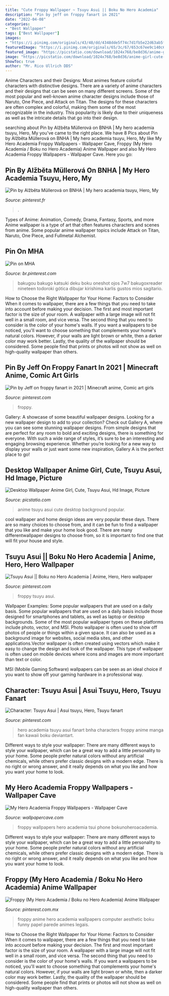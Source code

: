 ```yaml
---
title: "Cute Froppy Wallpaper ~ Tsuyu Asui || Boku No Hero Academia"
description: "Pin by jeff on froppy fanart in 2021"
date: "2022-04-08"
categories:
- "Best Wallpaper"
tags: ["Best Wallpaper"]
images:
- "https://i.pinimg.com/originals/43/48/dd/4348dde5f74c7d1fb5e22d63ab5f4f4b.png"
featuredImage: "https://i.pinimg.com/originals/65/3c/67/653c67ee9c140c6da648aae8bfebfb9f.jpg"
featured_image: "https://picstatio.com/download/1024x768/be8d36/anime-girl-cute-Tsuyu-Asui.jpg"
image: "https://picstatio.com/download/1024x768/be8d36/anime-girl-cute-Tsuyu-Asui.jpg"
ShowToc: true
author: "Mr. Rico Ullrich DDS"
---
```



Anime Characters and their Designs: Most animes feature colorful characters with distinctive designs.
There are a variety of anime characters and their designs that can be seen on many different screens. Some of the most popular and well-known anime character designs include those of Naruto, One Piece, and Attack on Titan. The designs for these characters are often complex and colorful, making them some of the most recognizable in the industry. This popularity is likely due to their uniqueness as well as the intricate details that go into their design.

	

		
searching about Pin by Alžběta Müllerová on BNHA | My hero academia tsuyu, Hero, My you've came to the right place. We have 8 Pics about Pin by Alžběta Müllerová on BNHA | My hero academia tsuyu, Hero, My like My Hero Academia Froppy Wallpapers - Wallpaper Cave, Froppy (My Hero Academia / Boku no Hero Academia) Anime Wallpaper and also My Hero Academia Froppy Wallpapers - Wallpaper Cave. Here you go:
		
    
## Pin By Alžběta Müllerová On BNHA | My Hero Academia Tsuyu, Hero, My

<img loading=lazy src="https://i.pinimg.com/736x/04/a8/62/04a862dec0b9b3c0e226c4d34fc1b5c1.jpg" onerror="this.onerror=null;this.src='https://tse2.mm.bing.net/th?id=OIP.gOvRpO6JnxNiTaRtC_cjnAHaHS&amp;pid=15.1';" alt="Pin by Alžběta Müllerová on BNHA | My hero academia tsuyu, Hero, My">

_Source: pinterest.fr_

>. 

	

Types of Anime: Animation, Comedy, Drama, Fantasy, Sports, and more
Anime wallpaper is a type of art that often features characters and scenes from anime. Some popular anime wallpaper topics include Attack on Titan, Naruto, One Piece, and Fullmetal Alchemist.

    
## Pin On MHA

<img loading=lazy src="https://i.pinimg.com/736x/f9/bf/2f/f9bf2f20b4d570bc47e6c30af1db0350.jpg" onerror="this.onerror=null;this.src='https://tse2.mm.bing.net/th?id=OIP.Ff8H_uWbGPODa2cB3PcZ2wAAAA&amp;pid=15.1';" alt="Pin on MHA">

_Source: br.pinterest.com_

>bakugou bakugo katsuki deku boku oneshot ojos 7w7 bakugoxreader nineteen todoroki gótica dibujar kirishima karlis gustos mios sagitario. 

	

How to Choose the Right Wallpaper for Your Home: Factors to Consider
When it comes to wallpaper, there are a few things that you need to take into account before making your decision. The first and most important factor is the size of your room. A wallpaper with a large image will not fit well in a small room, and vice versa. 
The second thing that you need to consider is the color of your home's walls. If you want a wallpapers to be noticed, you'll want to choose something that complements your home's natural colors. However, if your walls are light brown or white, then a darker color may work better. 
Lastly, the quality of the wallpaper should be considered. Some people find that prints or photos will not show as well on high-quality wallpaper than others.

    
## Pin By Jeff On Froppy Fanart In 2021 | Minecraft Anime, Comic Art Girls

<img loading=lazy src="https://i.pinimg.com/originals/26/79/25/2679257c6436f6d851b31d69daf05564.jpg" onerror="this.onerror=null;this.src='https://tse2.mm.bing.net/th?id=OIP.hWWoSUNYDmRr0UwyZ1slBgHaKw&amp;pid=15.1';" alt="Pin by Jeff on froppy fanart in 2021 | Minecraft anime, Comic art girls">

_Source: pinterest.com_

>froppy. 

	

Gallery: A showcase of some beautiful wallpaper designs.
Looking for a new wallpaper design to add to your collection? Check out Gallery A, where you can see some stunning wallpaper designs. From simple designs that are perfect for any room to bold and exciting designs, there is something for everyone. With such a wide range of styles, it’s sure to be an interesting and engaging browsing experience. Whether you’re looking for a new way to display your walls or just want some new inspiration, Gallery A is the perfect place to go!





	
	
    
## Desktop Wallpaper Anime Girl, Cute, Tsuyu Asui, Hd Image, Picture

<img loading=lazy src="https://picstatio.com/download/1024x768/be8d36/anime-girl-cute-Tsuyu-Asui.jpg" onerror="this.onerror=null;this.src='https://tse1.mm.bing.net/th?id=OIP.T8jE4Cw2NFp7H8YOZmq35AHaFj&amp;pid=15.1';" alt="Desktop Wallpaper Anime Girl, Cute, Tsuyu Asui, Hd Image, Picture">

_Source: picstatio.com_

>anime tsuyu asui cute desktop background popular. 

	

cool wallpaper and home design ideas are very popular these days. There are so many choices to choose from, and it can be fun to find a wallpaper that you like and make your home look good. There are many differentwallpaper designs to choose from, so it is important to find one that will fit your house and style.

    
## Tsuyu Asui || Boku No Hero Academia | Anime, Hero, Hero Wallpaper

<img loading=lazy src="https://i.pinimg.com/originals/43/48/dd/4348dde5f74c7d1fb5e22d63ab5f4f4b.png" onerror="this.onerror=null;this.src='https://tse1.mm.bing.net/th?id=OIP.W2kbdKFjEV8fzQCCHS47AgHaHa&amp;pid=15.1';" alt="Tsuyu Asui || Boku no Hero Academia | Anime, Hero, Hero wallpaper">

_Source: pinterest.com_

>froppy tsuyu asui. 

	

Wallpaper Examples: Some popular wallpapers that are used on a daily basis.
Some popular wallpapers that are used on a daily basis include those designed for smartphones and tablets, as well as laptop or desktop backgrounds. Some of the most popular wallpaper types on these platforms include photo, vector, and MSI. 
Photo wallpaper is often used to show off photos of people or things within a given space. It can also be used as a background image for websites, social media sites, and other applications.Vector wallpaper is often created using vectors which make it easy to change the design and look of the wallpaper. This type of wallpaper is often used on mobile devices where icons and images are more important than text or color. 

MSI (Mobile Gaming Software) wallpapers can be seen as an ideal choice if you want to show off your gaming hardware in a professional way.

    
## Character: Tsuyu Asui | Asui Tsuyu, Hero, Tsuyu Fanart

<img loading=lazy src="https://i.pinimg.com/originals/65/3c/67/653c67ee9c140c6da648aae8bfebfb9f.jpg" onerror="this.onerror=null;this.src='https://tse1.mm.bing.net/th?id=OIP.kZo_VRboBlDsHvQXfeIYBwHaKe&amp;pid=15.1';" alt="Character: Tsuyu Asui | Asui tsuyu, Hero, Tsuyu fanart">

_Source: pinterest.com_

>hero academia tsuyu asui fanart bnha characters froppy anime manga fan kawaii boku deviantart. 

	

Different ways to style your wallpaper:
There are many different ways to style your wallpaper, which can be a great way to add a little personality to your home. Some people prefer natural colors without any artificial chemicals, while others prefer classic designs with a modern edge. There is no right or wrong answer, and it really depends on what you like and how you want your home to look.

    
## My Hero Academia Froppy Wallpapers - Wallpaper Cave

<img loading=lazy src="https://wallpapercave.com/wp/wp7292447.jpg" onerror="this.onerror=null;this.src='https://tse4.mm.bing.net/th?id=OIP.bytlS0omhesenibUZdlz_QHaM0&amp;pid=15.1';" alt="My Hero Academia Froppy Wallpapers - Wallpaper Cave">

_Source: wallpapercave.com_

>froppy wallpapers hero academia tsui phone bokunoheroacademia. 

	

Different ways to style your wallpaper:
There are many different ways to style your wallpaper, which can be a great way to add a little personality to your home. Some people prefer natural colors without any artificial chemicals, while others prefer classic designs with a modern edge. There is no right or wrong answer, and it really depends on what you like and how you want your home to look.

    
## Froppy (My Hero Academia / Boku No Hero Academia) Anime Wallpaper

<img loading=lazy src="https://i.pinimg.com/736x/73/78/6f/73786f4acb8776013585478cf04a7d02.jpg" onerror="this.onerror=null;this.src='https://tse1.mm.bing.net/th?id=OIP.vQ72ZPIbQ5AIjQmlanAgeAHaEK&amp;pid=15.1';" alt="Froppy (My Hero Academia / Boku no Hero Academia) Anime Wallpaper">

_Source: pinterest.com.mx_

>froppy anime hero academia wallpapers computer aesthetic boku funny papel parede animes legais. 

	

How to Choose the Right Wallpaper for Your Home: Factors to Consider
When it comes to wallpaper, there are a few things that you need to take into account before making your decision. The first and most important factor is the size of your room. A wallpaper with a large image will not fit well in a small room, and vice versa. 
The second thing that you need to consider is the color of your home's walls. If you want a wallpapers to be noticed, you'll want to choose something that complements your home's natural colors. However, if your walls are light brown or white, then a darker color may work better. 
Lastly, the quality of the wallpaper should be considered. Some people find that prints or photos will not show as well on high-quality wallpaper than others.

